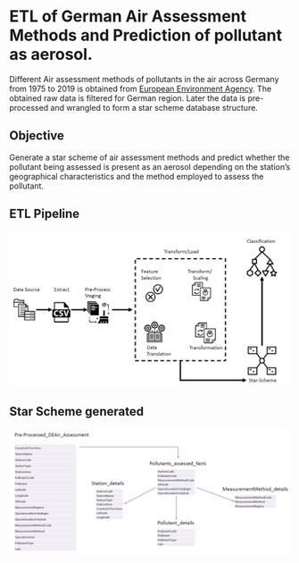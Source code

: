 # ETL of German Air Assessment Methods and Prediction of pollutant as aerosol. 

Different Air assessment methods of pollutants in the air across Germany from 1975 to 2019 is obtained from [European Environment Agency](https://www.eea.europa.eu/data-and-maps/data/aqereporting-8/emetadata/european-2014-metadata).
The obtained raw data is filtered for German region. Later the data is pre-processed and wrangled to form a star scheme database structure. 

## Objective
Generate a star scheme of air assessment methods and predict whether the pollutant being assessed is present as an aerosol depending on the station’s geographical characteristics and the method employed to assess the pollutant.

## ETL Pipeline
![](images/ETL_air_pipeline.png)

## Star Scheme generated
![](images/star_scheme.png)

